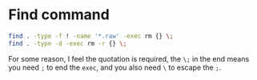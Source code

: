 # Find command

```bash
find . -type -f ! -name '*.raw' -exec rm {} \;
find . -type -d -exec rm -r {} \;
```

For some reason, I feel the quotation is required, the `\;` in the end means you need `;` to end the `exec`, and you also need 
`\` to escape the `;`.





